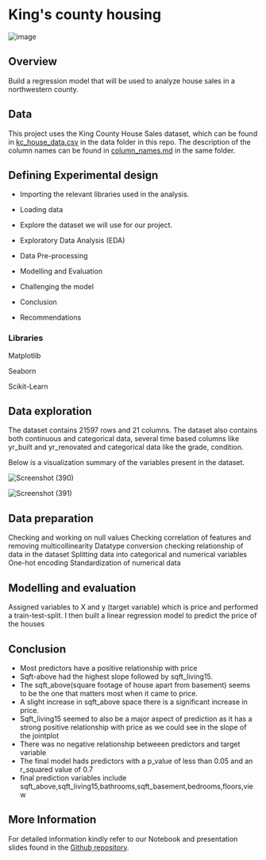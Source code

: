 # King's county housing

![image](https://user-images.githubusercontent.com/104419035/196160831-41caa804-db38-4543-9594-c00f68a27936.png)


## Overview

Build a regression model that will be used to analyze house sales in a northwestern county.

## Data

This project uses the King County House Sales dataset, which can be found in [kc_house_data.csv](https://github.com/angela-cheruto9/Phase_2_project/blob/master/kc_house_data.csv) in the data folder in this repo. The description of the column names can be found in [column_names.md](https://github.com/angela-cheruto9/Phase_2_project/blob/master/column_names.md) in the same folder. 

## Defining Experimental design

* Importing the relevant libraries used in the analysis.

* Loading data

* Explore the dataset we will use for our project.

* Exploratory Data Analysis (EDA)

* Data Pre-processing

* Modelling and Evaluation

* Challenging the model

* Conclusion

* Recommendations


### Libraries

Matplotlib

Seaborn

Scikit-Learn

## Data exploration

The dataset contains 21597 rows and 21 columns. 
The dataset also contains both continuous and categorical data, several time based columns like yr_built and yr_renovated and  categorical data like the grade, condition.

Below is a visualization summary of the variables present in the dataset.

![Screenshot (390)](https://user-images.githubusercontent.com/104419035/196168709-d3c9000a-3b27-479b-9628-281feb8d9cad.png)

![Screenshot (391)](https://user-images.githubusercontent.com/104419035/196168922-27540604-b7a9-4f13-8abf-d0c8454bc05d.png)

## Data preparation

Checking and working on null values
Checking correlation of features and removing multicollinearity
Datatype conversion
checking relationship of data in the dataset
Splitting data into categorical and numerical variables
One-hot encoding
Standardization of numerical data

## Modelling and evaluation
Assigned variables to X and y (target variable) which is price and performed a train-test-split.
I then built a linear regression model to predict the price of the houses

## Conclusion

*  Most predictors have a positive relationship with price
*  Sqft-above had the highest slope followed by sqft_living15.
*  The sqft_above(square footage of house apart from basement) seems to be the one that matters most when it came to price. 
*  A slight increase in sqft_above space there is a significant increase in price.
*  Sqft_living15 seemed to also be a major aspect of prediction as it has a strong positive relationship with price as we could see in the slope of the jointplot
*  There was no negative relationship betweeen predictors and target variable
*  The final model hads predictors with a p_value of less than 0.05 and an r_squared value of 0.7
* final prediction variables include sqft_above,sqft_living15,bathrooms,sqft_basement,bedrooms,floors,view

## More Information
For detailed information kindly refer to our Notebook and presentation slides found in the [Github repository]().











                       
                       













